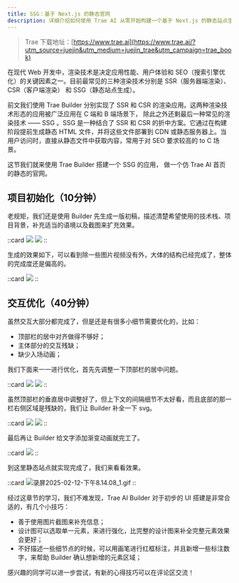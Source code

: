 ```yaml
---
title: SSG：基于 Next.js 的静态官网
description: 详细介绍如何使用 Trae AI 从零开始构建一个基于 Next.js 的静态站点生成官网，优化 SEO 和页面加载性能。
---
```


> Trae 下载地址：[https://www.trae.ai](https://www.trae.ai/?utm_source=juejin&utm_medium=juejin_trae&utm_campaign=trae_book)

在现代 Web 开发中，渲染技术是决定应用性能、用户体验和 SEO（搜索引擎优化）的关键因素之一。目前最常见的三种渲染技术分别是 SSR（服务器端渲染）、CSR（客户端渲染） 和 SSG（静态站点生成）。

前文我们使用 Trae Builder 分别实现了 SSR 和 CSR 的渲染应用。这两种渲染技术形态的应用被广泛应用在 C 端和 B 端场景下， 除此之外还剩最后一种常见的渲染技术 —— SSG 。SSG 是一种结合了 SSR 和 CSR 的折中方案。它通过在构建阶段提前生成静态 HTML 文件，并将这些文件部署到 CDN 或静态服务器上。当用户访问时，直接从静态文件中获取内容，常用于对 SEO 要求较高的 to C 场景。

这节我们就来使用 Trae Builder 搭建一个 SSG 的应用， 做一个仿 Trae AI 首页的静态的官网。

## 项目初始化（10分钟）

老规矩，我们还是使用 Builder 先生成一版初稿，描述清楚希望使用的技术栈、项目背景，补充适当的语境以及截图来扩充效果。

::card
![](https://p3-juejin.byteimg.com/tos-cn-i-k3u1fbpfcp/c9b3c3567c374b1ca0f6d9e70eed8886~tplv-k3u1fbpfcp-jj-mark:0:0:0:0:q75.image#?w=1028&h=1620&s=357135&e=png&b=1e2026)
![](https://p3-juejin.byteimg.com/tos-cn-i-k3u1fbpfcp/23e3d77a1d794dde803cf37af1845ef4~tplv-k3u1fbpfcp-jj-mark:0:0:0:0:q75.image#?w=1014&h=1280&s=227136&e=png&b=202228)
::

生成的效果如下，可以看到除一些图片视频没有外，大体的结构已经完成了，整体的完成度还是偏高的。

::card
![](https://p3-juejin.byteimg.com/tos-cn-i-k3u1fbpfcp/46ab1556a75d492082d6d74cbba3e4e6~tplv-k3u1fbpfcp-jj-mark:0:0:0:0:q75.image#?w=5118&h=2578&s=607245&e=png&b=0d0d0d)
::

## 交互优化（40分钟）

虽然交互大部分都完成了，但是还是有很多小细节需要优化的，比如：

-   顶部栏的居中对齐做得不够好；
-   主体部分的交互残缺；
-   缺少入场动画；

我们下面来一一进行优化，首先先调整一下顶部栏的居中问题。

::card
![](https://p3-juejin.byteimg.com/tos-cn-i-k3u1fbpfcp/19adf783de494db7b2b67c4c4347c7fb~tplv-k3u1fbpfcp-jj-mark:0:0:0:0:q75.image#?w=1044&h=1608&s=371888&e=png&b=1a1c21)
![](https://p3-juejin.byteimg.com/tos-cn-i-k3u1fbpfcp/8ae643df813d4e0a896ce15e77df383a~tplv-k3u1fbpfcp-jj-mark:0:0:0:0:q75.image#?w=1018&h=1326&s=282184&e=png&b=191b1f)
::

虽然顶部栏的垂直居中调整好了，但上下文的间隔细节不太好看，而且底部的那一栏右侧区域是残缺的，我们让 Builder 补全一下 svg。

::card
![](https://p3-juejin.byteimg.com/tos-cn-i-k3u1fbpfcp/4172ef7de2474f27a30ca7f89f0c50f6~tplv-k3u1fbpfcp-jj-mark:0:0:0:0:q75.image#?w=1018&h=1176&s=225993&e=png&b=1b1d22)
![](https://p3-juejin.byteimg.com/tos-cn-i-k3u1fbpfcp/cf34d9af1fce4f52bd9997376d8e2800~tplv-k3u1fbpfcp-jj-mark:0:0:0:0:q75.image#?w=1010&h=1542&s=353176&e=png&b=1b1d22)
::

最后再让 Builder 给文字添加渐变动画就完工了。

::card
![](https://p3-juejin.byteimg.com/tos-cn-i-k3u1fbpfcp/fbc219c787a84d07a2aec9f20de69e4e~tplv-k3u1fbpfcp-jj-mark:0:0:0:0:q75.image#?w=1012&h=1412&s=276239&e=png&b=1b1d22)
::

到这里静态站点就实现完成了，我们来看看效果。

::card
![录屏2025-02-12-下午8.14.08_1.gif](https://p3-juejin.byteimg.com/tos-cn-i-k3u1fbpfcp/214d36cea75041af9f6710a5d2875415~tplv-k3u1fbpfcp-jj-mark:0:0:0:0:q75.image#?w=4096&h=2304&s=7898679&e=gif&f=472&b=010101)
::

经过这章节的学习，我们不难发现，Trae AI Builder 对于初步的 UI 搭建是非常合适的，有几个小技巧：

-   善于使用图片截图来补充信息；
-   设计图可以选取单一元素，来进行强化，比完整的设计图来补全完整元素效果会更好；
-   不好描述一些细节点的时候，可以用画笔进行红框标注，并且新增一些标注数字，来帮助 Builder 确认想新增的元素区域；

感兴趣的同学可以进一步尝试，有新的心得技巧可以在评论区交流！

